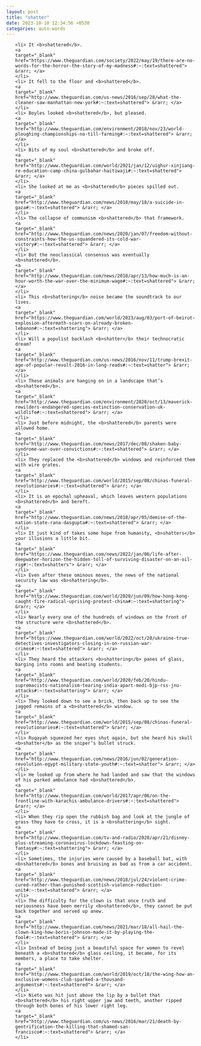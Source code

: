 ```yaml
---
layout: post
title: "shatter"
date: 2023-10-10 12:34:56 +0530
categories: auto-words
---
```

<ol>

    <li> It <b>shattered</b>.
    <a 
    target="_blank" 
    href="https://www.theguardian.com/society/2022/may/19/there-are-no-words-for-the-horror-the-story-of-my-madness#:~:text=shattered"> &rarr; </a>
    </li>
    <li> It fell to the floor and <b>shattered</b>.
    <a 
    target="_blank" 
    href="http://www.theguardian.com/us-news/2016/sep/28/what-the-cleaner-saw-manhattan-new-york#:~:text=shattered"> &rarr; </a>
    </li>
    <li> Boyles looked <b>shattered</b>, but pleased.
    <a 
    target="_blank" 
    href="http://www.theguardian.com/environment/2018/nov/23/world-ploughing-championships-no-till-farming#:~:text=shattered"> &rarr; </a>
    </li>
    <li> Bits of my soul <b>shattered</b> and broke off.
    <a 
    target="_blank" 
    href="http://www.theguardian.com/world/2021/jan/12/uighur-xinjiang-re-education-camp-china-gulbahar-haitiwaji#:~:text=shattered"> &rarr; </a>
    </li>
    <li> She looked at me as <b>shattered</b> pieces spilled out.
    <a 
    target="_blank" 
    href="http://www.theguardian.com/news/2018/may/18/a-suicide-in-gaza#:~:text=shattered"> &rarr; </a>
    </li>
    <li> The collapse of communism <b>shattered</b> that framework.
    <a 
    target="_blank" 
    href="http://www.theguardian.com/news/2020/jan/07/freedom-without-constraints-how-the-us-squandered-its-cold-war-victory#:~:text=shattered"> &rarr; </a>
    </li>
    <li> But the neoclassical consensus was eventually <b>shattered</b>.
    <a 
    target="_blank" 
    href="http://www.theguardian.com/news/2018/apr/13/how-much-is-an-hour-worth-the-war-over-the-minimum-wage#:~:text=shattered"> &rarr; </a>
    </li>
    <li> This <b>shattering</b> noise became the soundtrack to our lives.
    <a 
    target="_blank" 
    href="https://www.theguardian.com/world/2023/aug/03/port-of-beirut-explosion-aftermath-scars-on-already-broken-lebanon#:~:text=shattering"> &rarr; </a>
    </li>
    <li> Will a populist backlash <b>shatter</b> their technocratic dream?
    <a 
    target="_blank" 
    href="http://www.theguardian.com/us-news/2016/nov/11/trump-brexit-age-of-popular-revolt-2016-in-long-reads#:~:text=shatter"> &rarr; </a>
    </li>
    <li> These animals are hanging on in a landscape that’s <b>shattered</b>.
    <a 
    target="_blank" 
    href="http://www.theguardian.com/environment/2020/oct/13/maverick-rewilders-endangered-species-extinction-conservation-uk-wildlife#:~:text=shattered"> &rarr; </a>
    </li>
    <li> Just before midnight, the <b>shattered</b> parents were allowed home.
    <a 
    target="_blank" 
    href="http://www.theguardian.com/news/2017/dec/08/shaken-baby-syndrome-war-over-convictions#:~:text=shattered"> &rarr; </a>
    </li>
    <li> They replaced the <b>shattered</b> windows and reinforced them with wire grates.
    <a 
    target="_blank" 
    href="http://www.theguardian.com/world/2015/sep/08/chinas-funeral-revolutionaries#:~:text=shattered"> &rarr; </a>
    </li>
    <li> It is an epochal upheaval, which leaves western populations <b>shattered</b> and bereft.
    <a 
    target="_blank" 
    href="http://www.theguardian.com/news/2018/apr/05/demise-of-the-nation-state-rana-dasgupta#:~:text=shattered"> &rarr; </a>
    </li>
    <li> It just kind of takes some hope from humanity, <b>shatters</b> your illusions a little bit.
    <a 
    target="_blank" 
    href="https://www.theguardian.com/news/2022/jan/06/life-after-deepwater-horizon-the-hidden-toll-of-surviving-disaster-on-an-oil-rig#:~:text=shatters"> &rarr; </a>
    </li>
    <li> Even after these ominous moves, the news of the national security law was <b>shattering</b>.
    <a 
    target="_blank" 
    href="http://www.theguardian.com/world/2020/jun/09/how-hong-kong-caught-fire-radical-uprising-protest-china#:~:text=shattering"> &rarr; </a>
    </li>
    <li> Nearly every one of the hundreds of windows on the front of the structure were <b>shattered</b>.
    <a 
    target="_blank" 
    href="https://www.theguardian.com/world/2022/oct/20/ukraine-true-detectives-investigators-closing-in-on-russian-war-crimes#:~:text=shattered"> &rarr; </a>
    </li>
    <li> They heard the attackers <b>shattering</b> panes of glass, barging into rooms and beating students.
    <a 
    target="_blank" 
    href="http://www.theguardian.com/world/2020/feb/20/hindu-supremacists-nationalism-tearing-india-apart-modi-bjp-rss-jnu-attacks#:~:text=shattering"> &rarr; </a>
    </li>
    <li> They looked down to see a brick, then back up to see the jagged remains of a <b>shattered</b> window.
    <a 
    target="_blank" 
    href="http://www.theguardian.com/world/2015/sep/08/chinas-funeral-revolutionaries#:~:text=shattered"> &rarr; </a>
    </li>
    <li> Ruqayah squeezed her eyes shut again, but she heard his skull <b>shatter</b> as the sniper’s bullet struck.
    <a 
    target="_blank" 
    href="http://www.theguardian.com/news/2016/jun/02/generation-revolution-egypt-military-state-youth#:~:text=shatter"> &rarr; </a>
    </li>
    <li> He looked up from where he had landed and saw that the windows of his parked ambulance had <b>shattered</b>.
    <a 
    target="_blank" 
    href="http://www.theguardian.com/world/2017/apr/06/on-the-frontline-with-karachis-ambulance-drivers#:~:text=shattered"> &rarr; </a>
    </li>
    <li> When they rip open the rubbish bag and look at the jungle of grass they have to cross, it is a <b>shattering</b> sight.
    <a 
    target="_blank" 
    href="http://www.theguardian.com/tv-and-radio/2020/apr/21/disney-plus-streaming-coronavirus-lockdown-feasting-on-fantasy#:~:text=shattering"> &rarr; </a>
    </li>
    <li> Sometimes, the injuries were caused by a baseball bat, with <b>shattered</b> bones and bruising as bad as from a car accident.
    <a 
    target="_blank" 
    href="http://www.theguardian.com/news/2018/jul/24/violent-crime-cured-rather-than-punished-scottish-violence-reduction-unit#:~:text=shattered"> &rarr; </a>
    </li>
    <li> The difficulty for the clown is that once truth and seriousness have been merrily <b>shattered</b>, they cannot be put back together and served up anew.
    <a 
    target="_blank" 
    href="http://www.theguardian.com/news/2021/mar/18/all-hail-the-clown-king-how-boris-johnson-made-it-by-playing-the-fool#:~:text=shattered"> &rarr; </a>
    </li>
    <li> Instead of being just a beautiful space for women to revel beneath a <b>shattered</b> glass ceiling, it became, for its members, a place to take shelter.
    <a 
    target="_blank" 
    href="http://www.theguardian.com/world/2019/oct/18/the-wing-how-an-exclusive-womens-club-sparked-a-thousand-arguments#:~:text=shattered"> &rarr; </a>
    </li>
    <li> Nieto was hit just above the lip by a bullet that <b>shattered</b> his right upper jaw and teeth, another ripped through both bones of his lower right leg.
    <a 
    target="_blank" 
    href="http://www.theguardian.com/us-news/2016/mar/21/death-by-gentrification-the-killing-that-shamed-san-francisco#:~:text=shattered"> &rarr; </a>
    </li>